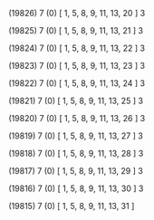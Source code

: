 (19826) 7 (0) [ 1, 5, 8, 9, 11, 13, 20 ] 3 


(19825) 7 (0) [ 1, 5, 8, 9, 11, 13, 21 ] 3 


(19824) 7 (0) [ 1, 5, 8, 9, 11, 13, 22 ] 3 


(19823) 7 (0) [ 1, 5, 8, 9, 11, 13, 23 ] 3 


(19822) 7 (0) [ 1, 5, 8, 9, 11, 13, 24 ] 3 


(19821) 7 (0) [ 1, 5, 8, 9, 11, 13, 25 ] 3 


(19820) 7 (0) [ 1, 5, 8, 9, 11, 13, 26 ] 3 


(19819) 7 (0) [ 1, 5, 8, 9, 11, 13, 27 ] 3 


(19818) 7 (0) [ 1, 5, 8, 9, 11, 13, 28 ] 3 


(19817) 7 (0) [ 1, 5, 8, 9, 11, 13, 29 ] 3 


(19816) 7 (0) [ 1, 5, 8, 9, 11, 13, 30 ] 3 


(19815) 7 (0) [ 1, 5, 8, 9, 11, 13, 31 ]  

